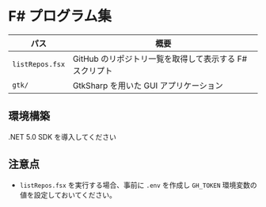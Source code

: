 # F# プログラム集

| パス | 概要 |
| --- | --- |
| `listRepos.fsx` | GitHub のリポジトリ一覧を取得して表示する F# スクリプト |
| `gtk/` | GtkSharp を用いた GUI アプリケーション |

## 環境構築

.NET 5.0 SDK を導入してください

## 注意点

- `listRepos.fsx` を実行する場合、事前に `.env` を作成し `GH_TOKEN` 環境変数の値を設定しておいてください。
